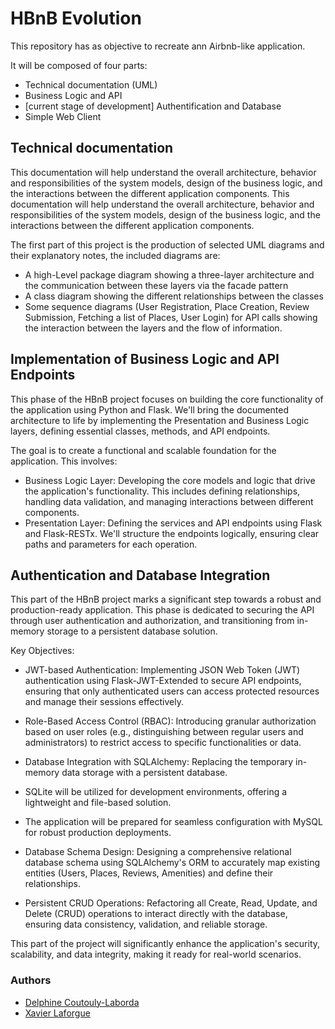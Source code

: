 # HBnB Evolution
This repository has as objective to recreate ann Airbnb-like application.

It will be composed of four parts:
- Technical documentation (UML)
- Business Logic and API
- [current stage of development] Authentification and Database
- Simple Web Client

## Technical documentation
This documentation will help understand the overall architecture, behavior and responsibilities of the system models, design of the business logic, and the interactions between the different application components.
This documentation will help understand the overall architecture, behavior and responsibilities of the system models, design of the business logic, and the interactions between the different application components.

The first part of this project is the production of selected UML diagrams and their explanatory notes, the included diagrams are:
- A high-Level package diagram showing a three-layer architecture and the communication between these layers via the facade pattern
- A class diagram showing the different relationships between the classes
- Some sequence diagrams (User Registration, Place Creation, Review Submission, Fetching a list of Places, User Login) for API calls showing the interaction between the layers and the flow of information.

## Implementation of Business Logic and API Endpoints
This phase of the HBnB project focuses on building the core functionality of the application using Python and Flask. We'll bring the documented architecture to life by implementing the Presentation and Business Logic layers, defining essential classes, methods, and API endpoints.

The goal is to create a functional and scalable foundation for the application. This involves:

- Business Logic Layer: Developing the core models and logic that drive the application's functionality. This includes defining relationships, handling data validation, and managing interactions between different components.
- Presentation Layer: Defining the services and API endpoints using Flask and Flask-RESTx. We'll structure the endpoints logically, ensuring clear paths and parameters for each operation.

## Authentication and Database Integration
This part of the HBnB project marks a significant step towards a robust and production-ready application. This phase is dedicated to securing the API through user authentication and authorization, and transitioning from in-memory storage to a persistent database solution.

Key Objectives:
- JWT-based Authentication: Implementing JSON Web Token (JWT) authentication using Flask-JWT-Extended to secure API endpoints, ensuring that only authenticated users can access protected resources and manage their sessions effectively.

- Role-Based Access Control (RBAC): Introducing granular authorization based on user roles (e.g., distinguishing between regular users and administrators) to restrict access to specific functionalities or data.

- Database Integration with SQLAlchemy: Replacing the temporary in-memory data storage with a persistent database.

- SQLite will be utilized for development environments, offering a lightweight and file-based solution.

- The application will be prepared for seamless configuration with MySQL for robust production deployments.

- Database Schema Design: Designing a comprehensive relational database schema using SQLAlchemy's ORM to accurately map existing entities (Users, Places, Reviews, Amenities) and define their relationships.

- Persistent CRUD Operations: Refactoring all Create, Read, Update, and Delete (CRUD) operations to interact directly with the database, ensuring data consistency, validation, and reliable storage.

This part of the project will significantly enhance the application's security, scalability, and data integrity, making it ready for real-world scenarios.

### Authors
- [Delphine Coutouly-Laborda](https://github.com/Delphes1980)
- [Xavier Laforgue](https://github.com/XavierLaforgue)
